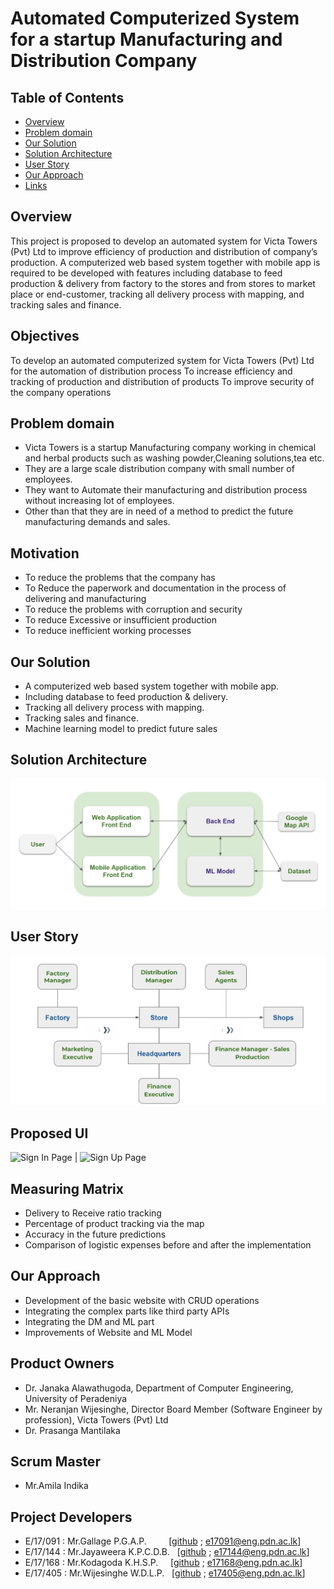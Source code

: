 # Automated Computerized System for a startup Manufacturing and Distribution Company

## Table of Contents
- [Overview](#overview)
- [Problem domain](#problem-domain)
- [Our Solution](#our-solution)
- [Solution Architecture](#solution-architecture)
- [User Story](#user-story)
- [Our Approach](#our-approach)
- [Links](#product-owners)

## Overview

This project is proposed to develop an automated system for Victa Towers (Pvt) Ltd to improve
efficiency of production and distribution of company’s production. A computerized web based system
together with mobile app is required to be developed with features including database to feed
production & delivery from factory to the stores and from stores to market place or end-customer,
tracking all delivery process with mapping, and tracking sales and finance.

## Objectives

 To develop an automated computerized system for Victa Towers (Pvt) Ltd for the automation of
distribution process
 To increase efficiency and tracking of production and distribution of products
 To improve security of the company operations
 
## Problem domain 

- Victa Towers is a startup Manufacturing company working in chemical and herbal products such as washing powder,Cleaning solutions,tea etc.
- They are a large scale distribution company with  small number of employees.
- They want to Automate their manufacturing and distribution process without increasing lot of employees.  
- Other than that they are in need of a method to predict the future manufacturing demands and sales.  

## Motivation 
 
- To reduce the problems that the company has 
- To Reduce the paperwork and documentation in the process of delivering and manufacturing
- To reduce the problems with corruption and security 
- To reduce Excessive or insufficient production
- To reduce inefficient working processes

## Our Solution 

- A computerized web based system together with mobile app.
- Including database to feed production & delivery.  
- Tracking all delivery process with mapping.
- Tracking sales and finance.
- Machine learning model to predict future sales

## Solution Architecture 

![Solution Architecture](images/solution_architecture.png)

## User Story

![User Story](images/user_story.png)

## Proposed UI

![Sign In Page](../docs/user_interface/sign-in-100.jpg "Sign In Page")  |  ![Sign Up Page](../docs/user_interface/sign-up-100.jpg "Sign Up Page")

## Measuring Matrix 

- Delivery to Receive ratio tracking
- Percentage of product tracking via the map 
- Accuracy in the future predictions
- Comparison of logistic expenses before and after the implementation    

## Our Approach 

- Development of the basic website with CRUD operations 
- Integrating the complex parts like third party APIs 
- Integrating the DM and ML part
- Improvements of Website and ML Model   


## Product Owners 

- Dr. Janaka Alawathugoda, Department of Computer Engineering, University of Peradeniya
- Mr. Neranjan Wijesinghe, Director Board Member (Software Engineer by profession), Victa Towers (Pvt) Ltd
- Dr. Prasanga Mantilaka

## Scrum Master

- Mr.Amila Indika
 
## Project Developers 

- E/17/091 : Mr.Gallage P.G.A.P. &nbsp; &nbsp; &nbsp; &nbsp; \[[github](https://github.com/AdithyaGallage) ; [e17091@eng.pdn.ac.lk](mailto:e17091@eng.pdn.ac.lk)\]
- E/17/144 : Mr.Jayaweera K.P.C.D.B. &nbsp; \[[github](https://github.com/Dadoright) ; [e17144@eng.pdn.ac.lk](mailto:e17144@eng.pdn.ac.lk)\]
- E/17/168 : Mr.Kodagoda K.H.S.P. &nbsp; &nbsp; \[[github](https://github.com/Sandun666) ; [e17168@eng.pdn.ac.lk](mailto:e17168@eng.pdn.ac.lk)\]
- E/17/405 : Mr.Wijesinghe W.D.L.P. &nbsp; \[[github](https://github.com/Wijesinghe0141) ; [e17405@eng.pdn.ac.lk](mailto:e17405@eng.pdn.ac.lk)\]
